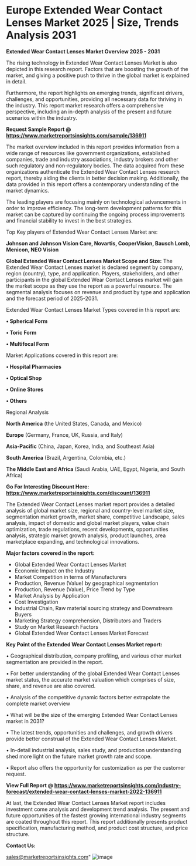 # Europe Extended Wear Contact Lenses Market 2025 | Size, Trends Analysis 2031

<Strong> Extended Wear Contact Lenses Market Overview 2025 - 2031</strong>

The rising technology in Extended Wear Contact Lenses Market is also depicted in this research report. Factors that are boosting the growth of the market, and giving a positive push to thrive in the global market is explained in detail.

Furthermore, the report highlights on emerging trends, significant drivers, challenges, and opportunities, providing all necessary data for thriving in the industry. This report market research offers a comprehensive perspective, including an in-depth analysis of the present and future scenarios within the industry.

<strong>Request Sample Report @ <a href=https://www.marketreportsinsights.com/sample/136911>https://www.marketreportsinsights.com/sample/136911</a></strong>

The market overview included in this report provides information from a wide range of resources like government organizations, established companies, trade and industry associations, industry brokers and other such regulatory and non-regulatory bodies. The data acquired from these organizations authenticate the Extended Wear Contact Lenses research report, thereby aiding the clients in better decision making. Additionally, the data provided in this report offers a contemporary understanding of the market dynamics.

The leading players are focusing mainly on technological advancements in order to improve efficiency. The long-term development patterns for this market can be captured by continuing the ongoing process improvements and financial stability to invest in the best strategies.

Top Key players of Extended Wear Contact Lenses Market are:

<strong>Johnson and Johnson Vision Care, Novartis, CooperVision, Bausch  Lomb, Menicon, NEO Vision</strong>

<strong><b>Global Extended Wear Contact Lenses Market Scope and Size:</b></strong>
The Extended Wear Contact Lenses market is declared segment by company, region (country), type, and application. Players, stakeholders, and other participants in the global Extended Wear Contact Lenses market will gain the market scope as they use the report as a powerful resource. The segmental analysis focuses on revenue and product by type and application and the forecast period of 2025-2031.

Extended Wear Contact Lenses Market Types covered in this report are:

<strong>• Spherical Form

• Toric Form

• Multifocal Form</strong>

Market Applications covered in this report are:

<strong>• Hospital Pharmacies

• Optical Shop

• Online Stores

• Others</strong> 

Regional Analysis

<strong>North America</strong> (the United States, Canada, and Mexico)

<strong>Europe</strong> (Germany, France, UK, Russia, and Italy)

<strong>Asia-Pacific</strong> (China, Japan, Korea, India, and Southeast Asia)

<strong>South America</strong> (Brazil, Argentina, Colombia, etc.)

<strong>The Middle East and Africa</strong> (Saudi Arabia, UAE, Egypt, Nigeria, and South Africa)

<strong>Go For Interesting Discount Here: <a href=https://www.marketreportsinsights.com/discount/136911>https://www.marketreportsinsights.com/discount/136911</a></strong>

The Extended Wear Contact Lenses market report provides a detailed analysis of global market size, regional and country-level market size, segmentation market growth, market share, competitive Landscape, sales analysis, impact of domestic and global market players, value chain optimization, trade regulations, recent developments, opportunities analysis, strategic market growth analysis, product launches, area marketplace expanding, and technological innovations.

<strong><b>Major factors covered in the report:</b></strong>
<ul>
  <li>Global Extended Wear Contact Lenses Market </li>
  <li>Economic Impact on the Industry</li>
  <li>Market Competition in terms of Manufacturers</li>
  <li>Production, Revenue (Value) by geographical segmentation</li>
  <li>Production, Revenue (Value), Price Trend by Type</li>
  <li>Market Analysis by Application</li>
  <li>Cost Investigation</li>
  <li>Industrial Chain, Raw material sourcing strategy and Downstream Buyers</li>
  <li>Marketing Strategy comprehension, Distributors and Traders</li>
  <li>Study on Market Research Factors</li>
  <li>Global Extended Wear Contact Lenses Market Forecast</li>
</ul>

<strong><b>Key Point of the Extended Wear Contact Lenses Market report:</b></strong>

• Geographical distribution, company profiling, and various other market segmentation are provided in the report.

• For better understanding of the global Extended Wear Contact Lenses market status, the accurate market valuation which comprises of size, share, and revenue are also covered.

• Analysis of the competitive dynamic factors better extrapolate the complete market overview

• What will be the size of the emerging Extended Wear Contact Lenses market in 2031?

• The latest trends, opportunities and challenges, and growth drivers provide better construal of the Extended Wear Contact Lenses Market.

• In-detail industrial analysis, sales study, and production understanding shed more light on the future market growth rate and scope.

• Report also offers the opportunity for customization as per the customer request.

<strong><b>View Full Report @ <a href=https://www.marketreportsinsights.com/industry-forecast/extended-wear-contact-lenses-market-2022-136911>https://www.marketreportsinsights.com/industry-forecast/extended-wear-contact-lenses-market-2022-136911</a></b></strong>


At last, the Extended Wear Contact Lenses Market report includes investment come analysis and development trend analysis. The present and future opportunities of the fastest growing international industry segments are coated throughout this report. This report additionally presents product specification, manufacturing method, and product cost structure, and price structure.

<strong>Contact Us:</strong>

sales@marketreportsinsights.com"
![image](https://github.com/user-attachments/assets/cc183c3e-2e6e-4a12-92f9-66f2cb617595)
